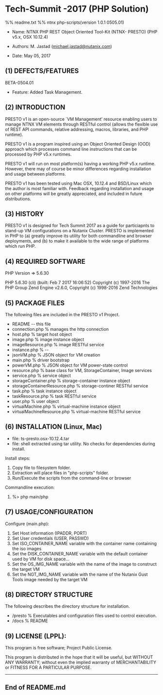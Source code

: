 # Tech-Summit -2017 (PHP Solution)
%% readme.txt
%% ntnx php-scripts(version 1.0.1 0505.01)

- Name:         NTNX PHP REST Object Oriented Tool-Kit (NTNX- PRESTO) (PHP v5.x, OSX 10.12.4)
- Authors:      M. Jastad (michael.jastad@nutanix.com) 
        
- Date:         May 05, 2017

(1) DEFECTS/FEATURES 
--------------------------  

BETA-0504.01  
- Feature: Added Task Management. 

(2) INTRODUCTION
-----------------
PRESTO v1 is an open-source `VM Management’ resource enabling users to manage NTNX VM elements through RESTful control (allows the flexible use of REST API commands, relative addressing, macros, libraries, and PHP runtime).

PRESTO v1 is a program inspired using an Object Oriented Design (OOD) approach which processes command line instructions that can be processed by PHP v5.x runtimes. 

PRESTO v1 will run on most platform(s) having a working PHP v5.x runtime. However, there may of course be minor differences regarding installation and usage between platforms.

PRESTO v1 has been tested using Mac OSX, 10.12.4 and BSD/Linux which the author is most familiar with. Feedback regarding installation and usage on other platforms will be greatly appreciated, and included in future distributions.


(3) HISTORY
-----------
PRESTO v1 is designed for Tech Summit 2017 as a guide for particiapnts to stand-up VM configurations on a Nutanix Cluster. PRESTO is implemented in PHP to (a) greatly improve its utility for both commandline and browser deployments, and (b) to make it available to the wide range of platforms which run PHP.

(4) REQUIRED SOFTWARE
-----------------------
PHP Version => 5.6.30

PHP 5.6.30 (cli) (built: Feb  7 2017 16:06:52) 
Copyright (c) 1997-2016 The PHP Group
Zend Engine v2.6.0, Copyright (c) 1998-2016 Zend Technologies

(5) PACKAGE FILES
-----------------------
The following files are included in the PRESTO v1 Project.
 
- README                                 -- this file
- connection.php                        % manages the http connection
- host.php                              % target host object
- image.php                             % image instance object
- imageResource.php                     % image RESTful service
- instance.php                          % --
- jsonVM.php                            % JSON object for VM creation
- main.php                              % driver bootstrap
- powerVM.php                           % JSON object for VM power-state control
- resource.php                          % base class for VM, StorageContainer, Image services
- service.php                           % service object
- storageContainer.php                  % storage-container instance object
- storageContainerResource.php          % storage-continer RESTful service
- task.php                              % task instance object
- taskResource.php                      % task RESTful service
- user.php                              % user object
- virtualMachine.php                    % virtual-machine instance object
- virtualMachineResource.php            % virtual-machine RESTful service

(6) INSTALLATION (Linux, Mac)
--------------------------------
- file: ts-presto.osx-10.12.4.tar 
- file: shell extracted using tar utility. No checks for dependencies during install.

Install steps:
1. Copy file to filesystem folder.
2. Extraction will place files in "php-scripts" folder.
3. Run/Execute the scripts from the command-line or browser

Commandline execution:
1. %> php main/php
 
(7) USAGE/CONFIGURATION 
-----------------------------
Configure (main.php):

1. Set Host information (IPADDR, PORT)
2. Set User credentials (USER, PASSWD)
3. Set ISO_CONTAINER_NAME variable with the container name containing the iso images
4. Set the DISK_CONTAINER_NAME variable with the default container used by VM for disk space...
5. Set the OS_IMG_NAME variable with the name of the image to construct the target VM 
6. Set the NGT_IMG_NAME variable with the name of the Nutanix Gust Tools image needed by the target VM 

(8) DIRECTORY STRUCTURE 
--------------------------
The following describes the directory structure for installation.

- /presto	                % Executables and configuration files used to control execution.
- /docs                         % README

(9) LICENSE (LPPL):
-----------------------
This program is free software; Project Public License.

This program is distributed in the hope that it will be useful, but WITHOUT ANY WARRANTY; without even the implied warranty of MERCHANTABILITY or FITNESS FOR A PARTICULAR PURPOSE.

-----------------
End of README.md
-----------------
